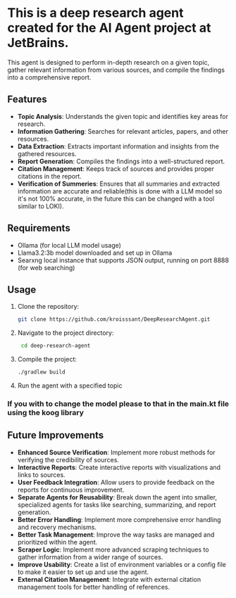 # This is a deep research agent created for the AI Agent project at JetBrains.
This agent is designed to perform in-depth research on a given topic, gather relevant information from various sources, and compile the findings into a comprehensive report.

## Features
- **Topic Analysis**: Understands the given topic and identifies key areas for research.
- **Information Gathering**: Searches for relevant articles, papers, and other resources.
- **Data Extraction**: Extracts important information and insights from the gathered resources.
- **Report Generation**: Compiles the findings into a well-structured report.
- **Citation Management**: Keeps track of sources and provides proper citations in the report.
- **Verification of Summeries**: Ensures that all summaries and extracted information are accurate and reliable(this is done with a LLM model so it's not 100% accurate, in the future this can be changed with a tool similar to LOKI).

## Requirements

- Ollama (for local LLM model usage)
- Llama3.2:3b model downloaded and set up in Ollama
- Searxng local instance that supports JSON output, running on port 8888 (for web searching)

## Usage
1. Clone the repository:
   ```bash
   git clone https://github.com/kroisssant/DeepResearchAgent.git
   ```
2. Navigate to the project directory:
   ```bash
    cd deep-research-agent
    ```
3. Compile the project:
   ```bash
   ./gradlew build
   ```
4. Run the agent with a specified topic

### If you with to change the model please to that in the main.kt file using the koog library

## Future Improvements
- **Enhanced Source Verification**: Implement more robust methods for verifying the credibility of sources.
- **Interactive Reports**: Create interactive reports with visualizations and links to sources.
- **User Feedback Integration**: Allow users to provide feedback on the reports for continuous improvement.
- **Separate Agents for Reusability**: Break down the agent into smaller, specialized agents for tasks like searching, summarizing, and report generation.
- **Better Error Handling**: Implement more comprehensive error handling and recovery mechanisms.
- **Better Task Management**: Improve the way tasks are managed and prioritized within the agent.
- **Scraper Logic**: Implement more advanced scraping techniques to gather information from a wider range of sources.
- **Improve Usability**: Create a list of environment variables or a config file to make it easier to set up and use the agent.
- **External Citation Management**: Integrate with external citation management tools for better handling of references.